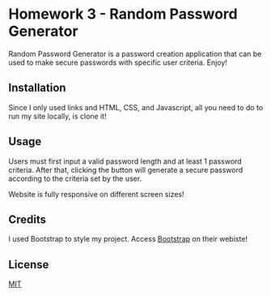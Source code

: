 # Homework 3 - Random Password Generator
Random Password Generator is a password creation application that can be used to make secure passwords with specific user criteria. Enjoy!

## Installation
Since I only used links and HTML, CSS, and Javascript, all you need to do to run my site locally, is clone it!

## Usage
Users must first input a valid password length and at least 1 password criteria. After that, clicking the button will
generate a secure password according to the criteria set by the user.

Website is fully responsive on different screen sizes!

## Credits
I used Bootstrap to style my project. Access [Bootstrap](https://getbootstrap.com/) on their webiste!

## License
[MIT](https://choosealicense.com/licenses/mit/)
